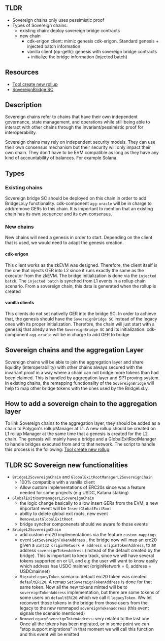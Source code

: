 ## TLDR
- Sovereign chains only uses pessimistic proof
- Types of Sovereign chains:
    - existing chain: deploy sovereign bridge contracts
    - new chain
        - cdk-erigon client: mimic genesis cdk-erigon. Standard genesis + injected batch information
        - vanilla client (op-geth): genesis with sovereign bridge contracts + initialize the bridge information (injected batch)

## Resources
- [Tool create new rollup](https://github.com/0xPolygonHermez/zkevm-contracts/tree/feature/audit-remediations/tools/createNewRollup)
- [SovereignBridge SC](https://github.com/0xPolygonHermez/zkevm-contracts/tree/feature/audit-remediations/contracts/v2/sovereignChains)

## Description
Sovereign chains refer to chains that have their own independent governance, state management, and operations while still being able to interact with other chains through the invariant/pessimistic proof for interoperability.

Sovereign chains may rely on independent security models. They can use their own consensus mechanism but their security will only impact their own chain. They don't have to be EVM compatible as long as they have any kind of accountability of balances. For example Solana.

## Types
### Existing chains
Sovereign bridge SC should be deployed on this chain in order to add BridgeLxLy functionality.
cdk-component `agg-oracle` will be in charge to add/remove GERs to this chain.
It is important to mention that an existing chain has its own secuencer and its own consensus.

### New chains
New chains will need a genesis in order to start. Depending on the client that is used, we would need to adapt the genesis creation.

#### cdk-erigon
This client works as the zkEVM was designed. Therefore, the client itself is the one that injects GER into L2 since it runs exactly the same as the executor from the zkEVM.
The bridge initialization is done via the `injected batch`. The `injected batch` is synched from L1 events in a rollup chain scenario. From a sovereign chain, this data is generated when the rollup is created

#### vanilla clients
This clients do not set nativelly GER into the bridge SC. In order to achieve that, the genesis should have the `SovereignBridge SC` instead of the legacy ones with its proper initialization. Therefore, the chain will just start with a genesisj that alredy ahve the `SovereignBridge SC` and its initialization.
cdk-component `agg-oracle` will be in charge to add GER to bridge

## Sovereign chains and the aggregation Layer
Sovereign chains will be able to join the aggregation layer and share liquidity (interoperability) with other chains always secured with the invariant proof in a way where a chain can not bridge more tokens than had been claimed. This is handled by aggregation layer and SP1 proving system.
In existing chains, the remapping functionality of the `SovereignBridge` will help to map other bridge tokens with the ones used by the BridgeLxLy.

## How to add a sovereign chain to the aggregation layer
To link Sovereign chains to the aggregation layer, they should be added as a chain to Polygon's rollupManager at L1. A new rollup should be created on L1 rollup Manager at the same time that a genesis is created for the L2 chain. The genesis will mainly have a bridge and a GlobalExitRootManager to handle bridges executed from and to that network.
The script to handle this process is the following: [Tool create new rollup](https://github.com/0xPolygonHermez/zkevm-contracts/tree/feature/audit-remediations/tools/createNewRollup)

## TLDR SC Sovereign new functionalities
- `BridgeL2SovereignChain` and `GlobalExitRootManagerL2SovereignChain`
    - 100% compatible with a vanilla client
    - Allow custom implementations of ERC20s since was a feature needed for some projects (e.g USDC, Katana staking)
- `GlobalExitRootManagerL2SovereignChain`
    - the logic change basically to allow insert GERs from the EVM, a new important event will be `InsertGlobalExitRoot`
    - abiltiy to delete global exit roots, new event `RemoveLastGlobalExitRoot`
    - bridge syncher componenets should we aware fo those events
- `BridgeL2SovereignChain`
    - add custom erc20 implementations via the feature `custom mappings`
    - event `SetSovereignTokenAddress` , the bridge now will map an erc20 given a `uint32 originNetwork # address originTokenAddress`, to an address `sovereignTokenAddress` (instead of the default created by the bridge). This is important to keep track, since we will have several tokens supported on or UI, and e.g the user will want to know easily which address has USDC mainnet (originNetwork = 0, address = USDCmainnet)
    - `MigrateLegacyToken` scenario: default erc20 token was created `defaultERC20`. A remap `SetSovereignTokenAddress` is done for that same token. Now all the new tokens minted will be to `sovereignTokenAddress` implementation, but there are some tokens of some users on `defaultERC20`  which we call it `legacyToken`. Ww let reconvert those tokens in the bridge from those users from the legacy to the new remmaped `sovereignTokenaddress` (this event signals the scenario mentioned)
    - `RemoveLegacySovereignTokenAddress`: very related to the last one. Once all the tokens has been mgirated, or in some point we can "stop support migrations" in that moment we will call this function and this event will be emitted